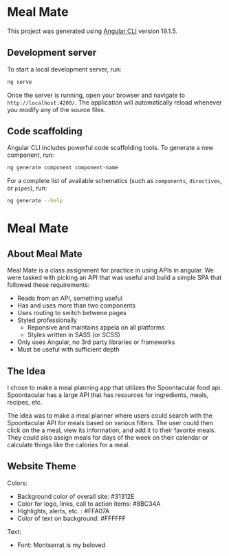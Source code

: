 # Meal Mate

This project was generated using [Angular CLI](https://github.com/angular/angular-cli) version 19.1.5.

## Development server

To start a local development server, run:

```bash
ng serve
```

Once the server is running, open your browser and navigate to `http://localhost:4200/`. The application will automatically reload whenever you modify any of the source files.

## Code scaffolding

Angular CLI includes powerful code scaffolding tools. To generate a new component, run:

```bash
ng generate component component-name
```

For a complete list of available schematics (such as `components`, `directives`, or `pipes`), run:

```bash
ng generate --help
```


# Meal Mate

## About Meal Mate

Meal Mate is a class assignment for practice in using APIs in angular. We were tasked with picking an API that was useful and build a simple SPA that followed these requirements:

* Reads from an API, something useful
* Has and uses more than two components
* Uses routing to switch betwene pages
* Styled professionally 
    * Reponsive and maintains appela on all platforms
    * Styles written in SASS (or SCSS)
* Only uses Angular, no 3rd party libraries or frameworks
* Must be useful with sufficient depth

## The Idea
I chose to make a meal planning app that utilizes the Spoontacular food api. Spoontacular has a large API that has resources for ingredients, meals, recipes, etc. 

The idea was to make a meal planner where users could search with the Spoontacular API for meals based on various filters. The user could then click on the a meal, view its information, and add it to their favorite meals. They could also assign meals for days of the week on their calendar or calculate things like the calories for a meal. 

## Website Theme
Colors: 
* Background color of overall site: #31312E
* Color for logo, links, call to action items: #8BC34A
* Highlights, alerts, etc. : #FFA07A
* Color of text on background: #FFFFFF

Text:
* Font: Montserrat is my beloved